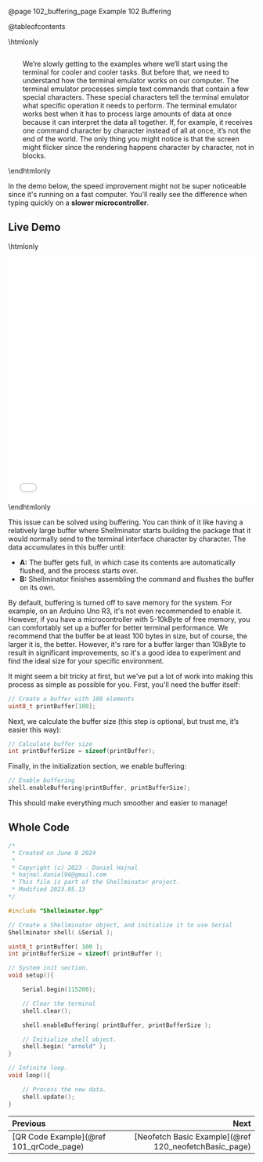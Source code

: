 @page 102_buffering_page Example 102 Buffering

@tableofcontents

\htmlonly
<div style="display:flex; align-items: center;">
    <div style="width:100px; height:100px; margin-right: 20px;">
        <lottie-player src="Light-bulb.json" background="transparent" speed="1" style="width: 100%; height: 100%;" direction="1" playMode="normal" loop autoplay></lottie-player>
    </div>
    <div>
        <p>We’re slowly getting to the examples where we’ll start using the terminal for cooler and cooler tasks. But before that, we need to understand how the terminal emulator
        works on our computer. The terminal emulator processes simple text commands that contain a few special characters. These special characters tell the terminal emulator what
        specific operation it needs to perform. The terminal emulator works best when it has to process large amounts of data at once because it can interpret the data all together.
        If, for example, it receives one command character by character instead of all at once, it’s not the end of the world. The only thing you might notice is that the screen
        might flicker since the rendering happens character by character, not in blocks.
        </p>
    </div>
</div>
\endhtmlonly

In the demo below, the speed improvement might not be super noticeable since it's running on a fast computer. You'll really see the difference when typing quickly on a **slower microcontroller**.

## Live Demo

\htmlonly
<iframe id="demoFrame" src="webExamples/102_buffering.html" style="height:500px;width:100%;border:none;display:block;"></iframe>
\endhtmlonly

This issue can be solved using buffering. You can think of it like having a relatively large buffer where Shellminator starts building the package that it would normally send to the terminal interface character by character. The data accumulates in this buffer until:

* __A:__ The buffer gets full, in which case its contents are automatically flushed, and the process starts over.
* __B:__ Shellminator finishes assembling the command and flushes the buffer on its own.

By default, buffering is turned off to save memory for the system. For example, on an Arduino Uno R3, it's not even recommended to enable it. However, if you have a microcontroller with 5-10kByte of free memory, you can comfortably set up a buffer for better terminal performance. We recommend that the buffer be at least 100 bytes in size, but of course, the larger it is, the better. However, it's rare for a buffer larger than 10kByte to result in significant improvements, so it's a good idea to experiment and find the ideal size for your specific environment.

It might seem a bit tricky at first, but we’ve put a lot of work into making this process as simple as possible for you. First, you'll need the buffer itself:

```cpp
// Create a buffer with 100 elements
uint8_t printBuffer[100];
```

Next, we calculate the buffer size (this step is optional, but trust me, it’s easier this way):

```cpp
// Calculate buffer size
int printBufferSize = sizeof(printBuffer);
```

Finally, in the initialization section, we enable buffering:

```cpp
// Enable buffering
shell.enableBuffering(printBuffer, printBufferSize);
``` 

This should make everything much smoother and easier to manage!

## Whole Code

```cpp
/*
 * Created on June 8 2024
 *
 * Copyright (c) 2023 - Daniel Hajnal
 * hajnal.daniel96@gmail.com
 * This file is part of the Shellminator project.
 * Modified 2023.05.13
*/

#include "Shellminator.hpp"

// Create a Shellminator object, and initialize it to use Serial
Shellminator shell( &Serial );

uint8_t printBuffer[ 100 ];
int printBufferSize = sizeof( printBuffer );

// System init section.
void setup(){

    Serial.begin(115200);

    // Clear the terminal
    shell.clear();

    shell.enableBuffering( printBuffer, printBufferSize );

    // Initialize shell object.
    shell.begin( "arnold" );
}

// Infinite loop.
void loop(){

    // Process the new data.
    shell.update();
}
```

<div class="section_buttons">
 
| Previous          |                         Next |
|:------------------|-----------------------------:|
|[QR Code Example](@ref 101_qrCode_page) | [Neofetch Basic Example](@ref 120_neofetchBasic_page) |
 
</div>